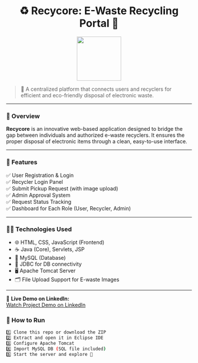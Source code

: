 <h1 align="center">♻️ Recycore: E-Waste Recycling Portal 🌿</h1>

<p align="center">
  <img src="https://cdn-icons-png.flaticon.com/512/8356/8356543.png" width="120" />
</p>

> 🚮 A centralized platform that connects users and recyclers for efficient and eco-friendly disposal of electronic waste.

---

### 📌 Overview

**Recycore** is an innovative web-based application designed to bridge the gap between individuals and authorized e-waste recyclers. It ensures the proper disposal of electronic items through a clean, easy-to-use interface.

---

### 🎯 Features

✅ User Registration & Login  
✅ Recycler Login Panel  
✅ Submit Pickup Request (with image upload)  
✅ Admin Approval System  
✅ Request Status Tracking  
✅ Dashboard for Each Role (User, Recycler, Admin)

---

### 👨‍💻 Technologies Used

- 🌐 HTML, CSS, JavaScript (Frontend)
- ☕ Java (Core), Servlets, JSP
- 🐬 MySQL (Database)
- 🧩 JDBC for DB connectivity
- 🖥️ Apache Tomcat Server
- 🗂️ File Upload Support for E-waste Images

---
🔗 **Live Demo on LinkedIn:**  
[Watch Project Demo on LinkedIn](https://www.linkedin.com/posts/vivek-chaudhari-a033b6259_recycore-javaprojects-project-activity-7353075083210313729-LvxV)





### 🚀 How to Run

```bash
1️⃣ Clone this repo or download the ZIP  
2️⃣ Extract and open it in Eclipse IDE  
3️⃣ Configure Apache Tomcat  
4️⃣ Import MySQL DB (SQL file included)  
5️⃣ Start the server and explore 🚀




